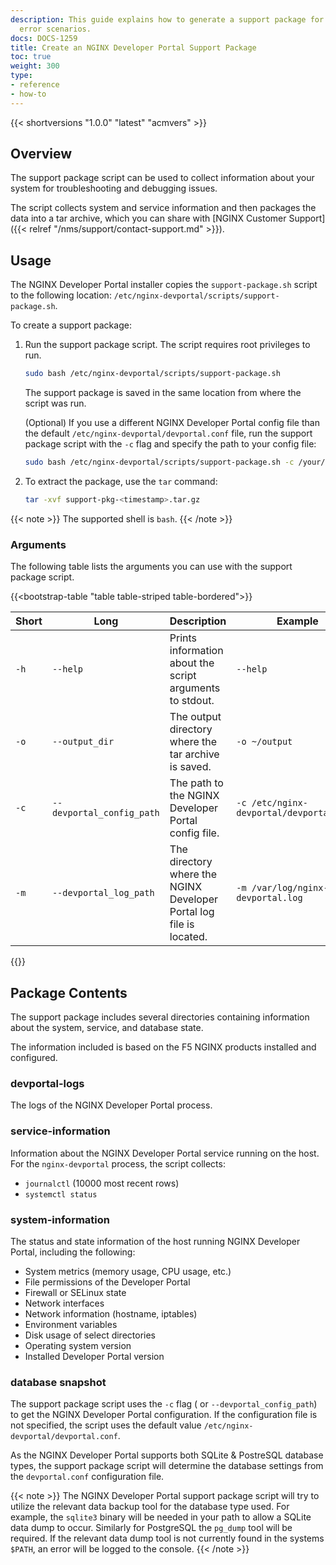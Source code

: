 ```yaml
---
description: This guide explains how to generate a support package for troubleshooting
  error scenarios.
docs: DOCS-1259
title: Create an NGINX Developer Portal Support Package
toc: true
weight: 300
type:
- reference
- how-to
---
```


{{< shortversions "1.0.0" "latest" "acmvers" >}}
## Overview

The support package script can be used to collect information about your system for troubleshooting and debugging issues.

The script collects system and service information and then packages the data into a tar archive, which you can share with [NGINX Customer Support]({{< relref "/nms/support/contact-support.md" >}}).

## Usage

The NGINX Developer Portal installer copies the `support-package.sh` script to the following location: `/etc/nginx-devportal/scripts/support-package.sh`.

To create a support package:

1. Run the support package script. The script requires root privileges to run.

    ``` bash
    sudo bash /etc/nginx-devportal/scripts/support-package.sh
    ```

    The support package is saved in the same location from where the script was run.

    (Optional) If you use a different NGINX Developer Portal config file than the default `/etc/nginx-devportal/devportal.conf` file, run the support package script with the `-c` flag and specify the path to your config file:

      ```bash
      sudo bash /etc/nginx-devportal/scripts/support-package.sh -c /your/config.conf
      ```

2. To extract the package, use the `tar` command:

    ```bash
    tar -xvf support-pkg-<timestamp>.tar.gz
    ```

{{< note >}}
The supported shell is `bash`.
{{< /note >}}

### Arguments

The following table lists the arguments you can use with the support package script.

{{<bootstrap-table "table table-striped table-bordered">}}

| Short | Long                      | Description                                                         | Example                                  | Default                               |
| ----- | ------------------------- | ------------------------------------------------------------------- | ---------------------------------------- | ------------------------------------- |
| `-h`  | `--help`                  | Prints information about the script arguments to stdout.            | `--help`                                 | N/A                                   |
| `-o`  | `--output_dir`            | The output directory where the tar archive is saved.                | `-o ~/output`                            | `$(pwd)`                              |
| `-c`  | `--devportal_config_path` | The path to the NGINX Developer Portal config file.                 | `-c /etc/nginx-devportal/devportal.conf` | `/etc/nginx-devportal/devportal.conf` |
| `-m`  | `--devportal_log_path`    | The directory where the NGINX Developer Portal log file is located. | `-m /var/log/nginx-devportal.log`        | `/var/log/nginx-devportal.log`        |

{{</bootstrap-table>}}

## Package Contents

The support package includes several directories containing information about the system, service, and database state.

The information included is based on the F5 NGINX products installed and configured.

### devportal-logs

The logs of the NGINX Developer Portal process.

### service-information

Information about the NGINX Developer Portal service running on the host. For the `nginx-devportal` process, the script collects:

- `journalctl` (10000 most recent rows)
- `systemctl status`

### system-information

The status and state information of the host running NGINX Developer Portal, including the following:

- System metrics (memory usage, CPU usage, etc.)
- File permissions of the Developer Portal
- Firewall or SELinux state
- Network interfaces
- Network information (hostname, iptables)
- Environment variables
- Disk usage of select directories
- Operating system version
- Installed Developer Portal version

### database snapshot

The support package script uses the `-c` flag ( or `--devportal_config_path`) to get the NGINX Developer Portal configuration. If the configuration file is not specified, the script uses the default value `/etc/nginx-devportal/devportal.conf`.

As the NGINX Developer Portal supports both SQLite & PostreSQL database types, the support package script will determine the database settings from the `devportal.conf` configuration file.

{{< note >}}
The NGINX Developer Portal support package script will try to utilize the relevant data backup tool for the database type used.  For example, the `sqlite3` binary will be needed in your path to allow a SQLite data dump to occur.  Similarly for PostgreSQL the `pg_dump` tool will be required.  If the relevant data dump tool is not currently found in the systems `$PATH`, an error will be logged to the console.
{{< /note >}}
